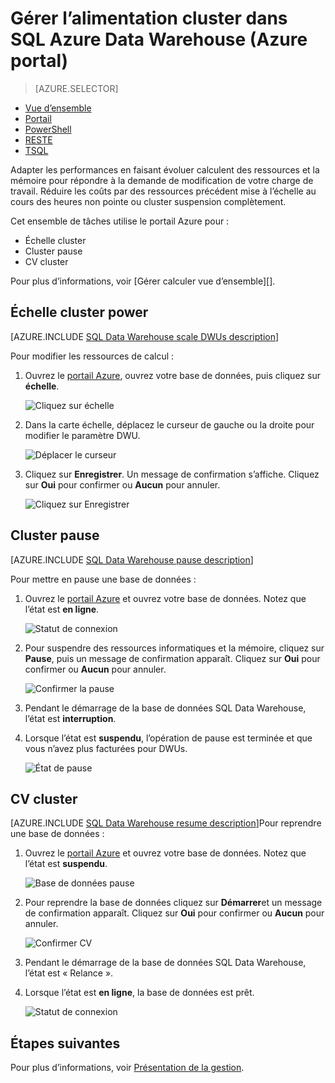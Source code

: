 <properties
   pageTitle="Gérer l’alimentation cluster dans SQL Azure Data Warehouse (Azure portal) | Microsoft Azure"
   description="Tâches du portail Azure pour gérer calculent power. Échelle de ressources de calcul en ajustant DWUs. Ou, interrompre et reprendre cluster ressources pour réduire les coûts."
   services="sql-data-warehouse"
   documentationCenter="NA"
   authors="barbkess"
   manager="barbkess"
   editor=""/>

<tags
   ms.service="sql-data-warehouse"
   ms.devlang="NA"
   ms.topic="article"
   ms.tgt_pltfrm="NA"
   ms.workload="data-services"
   ms.date="08/22/2016"
   ms.author="barbkess;sonyama"/>

# <a name="manage-compute-power-in-azure-sql-data-warehouse-azure-portal"></a>Gérer l’alimentation cluster dans SQL Azure Data Warehouse (Azure portal)

> [AZURE.SELECTOR]
- [Vue d’ensemble](sql-data-warehouse-manage-compute-overview.md)
- [Portail](sql-data-warehouse-manage-compute-portal.md)
- [PowerShell](sql-data-warehouse-manage-compute-powershell.md)
- [RESTE](sql-data-warehouse-manage-compute-rest-api.md)
- [TSQL](sql-data-warehouse-manage-compute-tsql.md)


Adapter les performances en faisant évoluer calculent des ressources et la mémoire pour répondre à la demande de modification de votre charge de travail. Réduire les coûts par des ressources précédent mise à l’échelle au cours des heures non pointe ou cluster suspension complètement. 

Cet ensemble de tâches utilise le portail Azure pour :

- Échelle cluster
- Cluster pause
- CV cluster

Pour plus d’informations, voir [Gérer calculer vue d’ensemble][].

<a name="scale-performance-bk"></a>
<a name="scale-compute-bk"></a>

## <a name="scale-compute-power"></a>Échelle cluster power

[AZURE.INCLUDE [SQL Data Warehouse scale DWUs description](../../includes/sql-data-warehouse-scale-dwus-description.md)]

Pour modifier les ressources de calcul :

1. Ouvrez le [portail Azure][], ouvrez votre base de données, puis cliquez sur **échelle**.

    ![Cliquez sur échelle][1]

1. Dans la carte échelle, déplacez le curseur de gauche ou la droite pour modifier le paramètre DWU.

    ![Déplacer le curseur][2]

1. Cliquez sur **Enregistrer**. Un message de confirmation s’affiche. Cliquez sur **Oui** pour confirmer ou **Aucun** pour annuler.

    ![Cliquez sur Enregistrer][3]

<a name="pause-compute-bk"></a>

## <a name="pause-compute"></a>Cluster pause

[AZURE.INCLUDE [SQL Data Warehouse pause description](../../includes/sql-data-warehouse-pause-description.md)]

Pour mettre en pause une base de données :

1. Ouvrez le [portail Azure][] et ouvrez votre base de données. Notez que l’état est **en ligne**. 

    ![Statut de connexion][6]

1. Pour suspendre des ressources informatiques et la mémoire, cliquez sur **Pause**, puis un message de confirmation apparaît. Cliquez sur **Oui** pour confirmer ou **Aucun** pour annuler.

    ![Confirmer la pause][7]

1. Pendant le démarrage de la base de données SQL Data Warehouse, l’état est **interruption**.
2. Lorsque l’état est **suspendu**, l’opération de pause est terminée et que vous n’avez plus facturées pour DWUs.

    ![État de pause][4]

<a name="resume-compute-bk"></a>

## <a name="resume-compute"></a>CV cluster

[AZURE.INCLUDE [SQL Data Warehouse resume description](../../includes/sql-data-warehouse-resume-description.md)]Pour reprendre une base de données :

1. Ouvrez le [portail Azure][] et ouvrez votre base de données. Notez que l’état est **suspendu**. 

    ![Base de données pause][4]

1. Pour reprendre la base de données cliquez sur **Démarrer**et un message de confirmation apparaît. Cliquez sur **Oui** pour confirmer ou **Aucun** pour annuler.

    ![Confirmer CV][5]

1. Pendant le démarrage de la base de données SQL Data Warehouse, l’état est « Relance ».
2. Lorsque l’état est **en ligne**, la base de données est prêt.

    ![Statut de connexion][6]

<a name="next-steps-bk"></a>

## <a name="next-steps"></a>Étapes suivantes
Pour plus d’informations, voir [Présentation de la gestion][].

<!--Image references-->
[1]: ./media/sql-data-warehouse-manage-compute-portal/click-scale.png
[2]: ./media/sql-data-warehouse-manage-compute-portal/move-slider.png
[3]: ./media/sql-data-warehouse-manage-compute-portal/click-save.png
[4]: ./media/sql-data-warehouse-manage-compute-portal/resume-database.png
[5]: ./media/sql-data-warehouse-manage-compute-portal/resume-confirm.png
[6]: ./media/sql-data-warehouse-manage-compute-portal/pause-database.png
[7]: ./media/sql-data-warehouse-manage-compute-portal/pause-confirm.png

<!--Article references-->
[Présentation de la gestion]: ./sql-data-warehouse-overview-manage.md
[Gérer la vue d’ensemble de calcul]: ./sql-data-warehouse-manage-compute-overview.md

<!--MSDN references-->


<!--Other Web references-->

[Portail Azure]: http://portal.azure.com/

